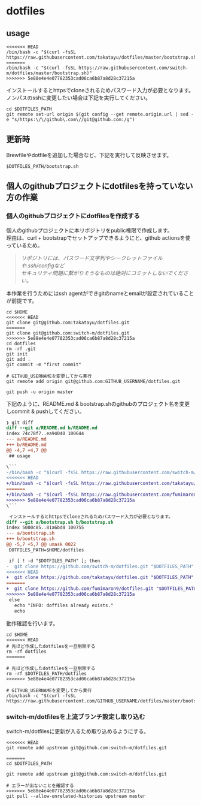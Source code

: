 # dotfiles


## usage

```
<<<<<<< HEAD
/bin/bash -c "$(curl -fsSL https://raw.githubusercontent.com/takatayu/dotfiles/master/bootstrap.sh)"
=======
/bin/bash -c "$(curl -fsSL https://raw.githubusercontent.com/switch-m/dotfiles/master/bootstrap.sh)"
>>>>>>> 5e88e4e4e07782353cad06ca6b87a8d28c37215a
```

インストールするとhttpsでcloneされるためパスワード入力が必要となります。  
ノンパスのsshに変更したい場合は下記を実行してください。  

```
cd $DOTFILES_PATH
git remote set-url origin $(git config --get remote.origin.url | sed -e "s/https:\/\/github\.com\//git@github.com:/g")
```


## 更新時

Brewfileやdotfileを追加した場合など、下記を実行して反映させます。  

```
$DOTFILES_PATH/bootstrap.sh
```


## 個人のgithubプロジェクトにdotfilesを持っていない方の作業

### 個人のgithubプロジェクトにdotfilesを作成する
個人のgithubプロジェクトに本リポジトリをpublic権限で作成します。  
理由は、curl + bootstrapでセットアップできるようにと、github actionsを使っているため。  

> *リポジトリには、パスワード文字列やシークレットファイルや.ssh/configなど  
> セキュリティ問題に繋がりそうなものは絶対にコミットしないでください。*  

本作業を行うためにはssh agentができgitのnameとemailが設定されていることが前提です。

```
cd $HOME
<<<<<<< HEAD
git clone git@github.com:takatayu/dotfiles.git
=======
git clone git@github.com:switch-m/dotfiles.git
>>>>>>> 5e88e4e4e07782353cad06ca6b87a8d28c37215a
cd dotfiles
rm -rf .git
git init
git add .
git commit -m "first commit"

# GITHUB_USERNAMEを変更してから実行
git remote add origin git@github.com:GITHUB_USERNAME/dotfiles.git

git push -u origin master
```

下記のように、README.md & bootstrap.shのgithubのプロジェクト名を変更しcommit & pushしてください。  

```diff
❯ git diff
diff --git a/README.md b/README.md
index 74c78f7..ea94040 100644
--- a/README.md
+++ b/README.md
@@ -4,7 +4,7 @@
 ## usage

\```
-/bin/bash -c "$(curl -fsSL https://raw.githubusercontent.com/switch-m/dotfiles/master/bootstrap.sh)"
<<<<<<< HEAD
+/bin/bash -c "$(curl -fsSL https://raw.githubusercontent.com/takatayu/dotfiles/master/bootstrap.sh)"
=======
+/bin/bash -c "$(curl -fsSL https://raw.githubusercontent.com/fumimaron9/dotfiles/master/bootstrap.sh)"
>>>>>>> 5e88e4e4e07782353cad06ca6b87a8d28c37215a
\```

 インストールするとhttpsでcloneされるためパスワード入力が必要となります。
diff --git a/bootstrap.sh b/bootstrap.sh
index 5000c85..81a6bd4 100755
--- a/bootstrap.sh
+++ b/bootstrap.sh
@@ -5,7 +5,7 @@ umask 0022
 DOTFILES_PATH=$HOME/dotfiles

 if [ ! -d "$DOTFILES_PATH" ]; then
-  git clone https://github.com/switch-m/dotfiles.git "$DOTFILES_PATH"
<<<<<<< HEAD
+  git clone https://github.com/takatayu/dotfiles.git "$DOTFILES_PATH"
=======
+  git clone https://github.com/fumimaron9/dotfiles.git "$DOTFILES_PATH"
>>>>>>> 5e88e4e4e07782353cad06ca6b87a8d28c37215a
 else
   echo "INFO: doffiles already exists."
   echo
```

動作確認を行います。  

```
cd $HOME
<<<<<<< HEAD
# 先ほど作成したdotfilesを一旦削除する
rm -rf dotfiles
=======

# 先ほど作成したdotfilesを一旦削除する
rm -rf $DOTFILES_PATH/dotfiles
>>>>>>> 5e88e4e4e07782353cad06ca6b87a8d28c37215a

# GITHUB_USERNAMEを変更してから実行
/bin/bash -c "$(curl -fsSL https://raw.githubusercontent.com/GITHUB_USERNAME/dotfiles/master/bootstrap.sh)"
```


### switch-m/dotfilesを上流ブランチ設定し取り込む

switch-m/dotfilesに更新が入るため取り込めるようにする。  

```
<<<<<<< HEAD
git remote add upstream git@github.com:switch-m/dotfiles.git

=======
cd $DOTFILES_PATH

git remote add upstream git@github.com:switch-m/dotfiles.git

# エラーが出ないことを確認する
>>>>>>> 5e88e4e4e07782353cad06ca6b87a8d28c37215a
git pull --allow-unrelated-histories upstream master
```
